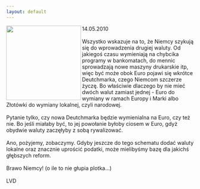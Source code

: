 ```yaml
---
layout: default
---
```

<img src="{{site.baseurl}}\articles\pictures\465.eurodm.jpg"  align="left" width="200"><!--32--><p>
14.05.2010<br><br>Wszystko wskazuje na to, że Niemcy szykują się do wprowadzenia drugiej waluty. Od jakiegoś czasu wymieniają na chybcika programy w bankomatach, do mennic sprowadzają nowe maszyny drukarskie itp, więc być może obok Euro pojawi się wkrótce Deutchmarka, czego Niemcom szczerze życzę. Bo właściwie dlaczego by nie mieć dwóch walut zamiast jednej - Euro do wymiany w ramach Europy i Marki albo Złotówki do wymiany lokalnej, czyli narodowej. <br><br>Pytanie tylko, czy nowa Deutchmarka będzie wymienialna na Euro, czy też nie. Bo jeśli miałaby być, to jej powołanie byłoby ciosem w Euro, gdyż obydwie waluty zaczęłyby z sobą rywalizować.<br><br>Ano, pożyjemy, zobaczymy. Gdyby  jeszcze do tego schematu dodać waluty lokalne oraz znacznie uprościć podatki, może mielibyśmy bazę dla jakichś głębszych reform. <br><br>Brawo Niemcy! (o ile to nie głupia plotka...)<br><br>LVD<br></p>